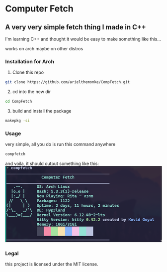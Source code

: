 # Computer Fetch
## A very very simple fetch thing I made in C++
I'm learning C++ and thought it would be easy to make something like this...

works on arch maybe on other distros

### Installation for Arch
1. Clone this repo
```bash
git clone https://github.com/arielthemonke/CompFetch.git
```
2. cd into the new dir
```bash
cd CompFetch
```
3. build and install the package
```bash
makepkg -si
```

### Usage
very simple, all you do is run this command anywhere
```bash
compfetch
```
and voila, it should output something like this:
![example output](Marketing/example.png)

### Legal
this project is licensed under the MIT license.